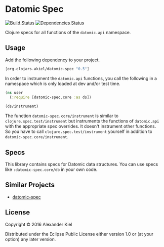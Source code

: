 # Datomic Spec

[![Build Status](https://travis-ci.org/alexanderkiel/datomic-spec.svg?branch=master)](https://travis-ci.org/alexanderkiel/datomic-spec)
[![Dependencies Status](https://versions.deps.co/alexanderkiel/datomic-spec/status.svg)](https://versions.deps.co/alexanderkiel/datomic-spec)

Clojure specs for all functions of the `datomic.api` namespace.

## Usage

Add the following dependency to your project.

```clojure
[org.clojars.akiel/datomic-spec "0.5"]
```

In order to instrument the `datomic.api` functions, you call the following in a namespace which is only loaded at dev and/or test time.

```clojure
(ns user
  (:require [datomic-spec.core :as ds])
  
(ds/instrument)
```

The function `datomic-spec.core/instrument` is similar to `clojure.spec.test/instrument` but instruments the functions of `datomic.api` with the appropriate spec overrides. It doesn't instrument other functions. So you have to call `clojure.spec.test/instrument` yourself in addition to `datomic-spec.core/instrument`.

## Specs

This library contains specs for Datomic data structures. You can use specs like `:datomic-spec.core/db` in your own code.

## Similar Projects

* [datomic-spec](https://github.com/nwjsmith/datomic-spec)

## License

Copyright © 2016 Alexander Kiel

Distributed under the Eclipse Public License either version 1.0 or (at
your option) any later version.
